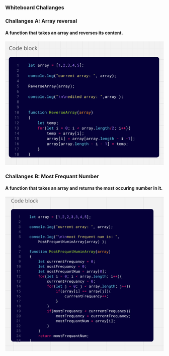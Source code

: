 ### Whiteboard Challanges

### Challanges A: Array reversal

#### A function that takes an array and reverses its content.

[![Array Reversal Whiteboard](./Challange%20A.png)](https://miro.com/app/board/uXjVJcdXd1A=/?share_link_id=303871592530)

### Challanges B: Most Frequant Number

#### A function that takes an array and returns the most occuring number in it.

[![Most Frequant Number Whiteboard](./Challange%20B.png)](https://miro.com/app/board/uXjVJcdXd1A=/?share_link_id=303871592530)
